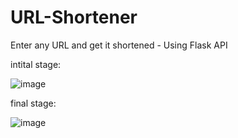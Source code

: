 # URL-Shortener
Enter any URL and get it shortened - Using Flask API

intital stage:

![image](https://github.com/gokul-dinesh/URL-Shortener/assets/73645340/4ec6390e-2453-4642-aaa8-4ed20bdeff73)

final stage:

![image](https://github.com/gokul-dinesh/URL-Shortener/assets/73645340/f95de2d8-0e98-421a-b4ac-e5d349855364)
